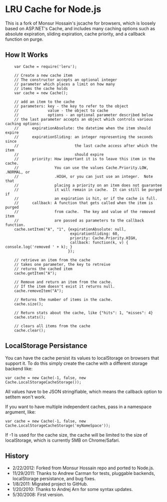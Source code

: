 LRU Cache for Node.js
====================

This is a fork of Monsur Hossain's jscache for browsers, which is loosely based on ASP.NET's Cache, and includes many caching options such as absolute expiration, sliding expiration, cache priority, and a callback function on purge.

How It Works
------------

		var Cache = require('leru');

		// Create a new cache item
		// The constructor accepts an optional integer
		// parameter which places a limit on how many
		// items the cache holds
		var cache = new Cache();

		// add an item to the cache
		// parameters: key - the key to refer to the object
		//             value - the object to cache
		//             options - an optional parameter described below
		// the last parameter accepts an object which controls various caching options:
		//      expirationAbsolute: the datetime when the item should expire
		//      expirationSliding: an integer representing the seconds since
		//                         the last cache access after which the item
		//                         should expire
		//      priority: How important it is to leave this item in the cache.
		//                You can use the values Cache.Priority.LOW, .NORMAL, or
		//                .HIGH, or you can just use an integer.  Note that
		//                placing a priority on an item does not guarantee
		//                it will remain in cache.  It can still be purged if
		//                an expiration is hit, or if the cache is full.
		//      callback: A function that gets called when the item is purged
		//                from cache.  The key and value of the removed item
		//                are passed as parameters to the callback function.
		cache.setItem("A", "1", {expirationAbsolute: null,
		                         expirationSliding: 60,
		                         priority: Cache.Priority.HIGH,
		                         callback: function(k, v) { console.log('removed ' + k); }
		                        });

		// retrieve an item from the cache
		// takes one parameter, the key to retreive
		// returns the cached item
		cache.getItem("A");

		// Remove and return an item from the cache.
		// If the item doesn't exist it returns null.
		cache.removeItem("A");

		// Returns the number of items in the cache.
		cache.size();

		// Return stats about the cache, like {"hits": 1, "misses": 4}
		cache.stats();

		// clears all items from the cache
		cache.clear();


LocalStorage Persistance
------------------------

You can have the cache persist its values to localStorage on browsers that support it.
To do this simply create the cache with a different storage backend like:

    var cache = new Cache(-1, false, new Cache.LocalStorageCacheStorage());

All values have to be JSON stringifiable, which means the callback option to setItem won't work.

If you want to have multiple independent caches, pass in a namespace argument, like:

    var cache = new Cache(-1, false, new Cache.LocalStorageCacheStorage('myNameSpace'));

If -1 is used for the cache size, the cache will be limited to the size of localStorage,
which is currently 5MB on Chrome/Safari.


History
-------
* 2/22/2012: Forked from Monsur Hossain repo and ported to Node.js.
* 11/29/2011: Thanks to Andrew Carman for tests, pluggable backends, localStorage persistance, and bug fixes.
* 1/8/2011: Migrated project to GitHub.
* 1/20/2010: Thanks to Andrej Arn for some syntax updates.
* 5/30/2008: First version.
